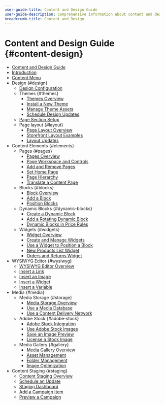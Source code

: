 ```yaml
---
user-guide-title: Content and Design Guide
user-guide-description: Comprehensive information about content and design features for Adobe Commerce and Magento Open Source administrators and eCommerce marketers.
breadcrumb-title: Content and Design
---
```


# Content and Design Guide {#content-design}

- [Content and Design Guide](guide-overview.md)
- [Introduction](introduction.md)
- [Content Menu](content-menu.md)
- Design {#design}
  - [Design Configuration](configuration.md)
  - Themes {#themes}
    - [Themes Overview](themes.md)
    - [Install a New Theme](theme-install.md)
    - [Manage Theme Assets](theme-assets.md)
    - [Schedule Design Updates](schedule.md)
  - [Page Section Setup](page-setup.md)
  - Page layout {#layout}
    - [Page Layout Overview](page-layout.md)
    - [Storefront Layout Examples](page-layout-examples.md)
    - [Layout Updates](layout-updates.md)
- Content Elements {#elements}
  - Pages {#pages}
    - [Pages Overview](pages.md)
    - [Page Workspace and Controls](pages-workspace.md)
    - [Add and Remove Pages](page-add.md)
    - [Set Home Page](page-home-new.md)
    - [Page Hierarchy](page-hierarchy.md)
    - [Translate a Content Page](page-translate.md)
  - Blocks {#blocks}
    - [Block Overview](blocks.md)
    - [Add a Block](block-add.md)
    - [Position Blocks](block-position.md)
  - Dynamic Blocks {#dynamic-blocks}
    - [Create a Dynamic Block](dynamic-blocks.md)
    - [Add a Rotating Dynamic Block](dynamic-blocks-rotate.md)
    - [Dynamic Blocks in Price Rules](dynamic-blocks-price-rules.md)
  - Widgets {#widgets}
    - [Widget Overview](widgets.md)
    - [Create and Manage Widgets](widget-create.md)
    - [Use a Widget to Position a Block](widget-static-block.md)
    - [New Products List Widget](widget-new-products-list.md)
    - [Orders and Returns Widget](widget-orders-returns.md)
- WYSIWYG Editor {#wysiwyg}
  - [WYSIWYG Editor Overview](editor.md)
  - [Insert a Link](editor-insert-link.md)
  - [Insert an Image](editor-insert-image.md)
  - [Insert a Widget](editor-widget.md)
  - [Insert a Variable](editor-insert-variable.md)
- Media {#media}
  - Media Storage {#storage}
    - [Media Storage Overview](media-storage.md)
    - [Use a Media Database](media-storage-database.md)
    - [Use a Content Delivery Network](media-storage-content-delivery-network.md)
  - Adobe Stock {#adobe-stock}
    - [Adobe Stock Integration](adobe-stock.md)
    - [Use Adobe Stock Images](adobe-stock-manage.md)
    - [Save an Image Preview](adobe-stock-save-preview.md)
    - [License a Stock Image](adobe-stock-license-image.md)
  - Media Gallery {#gallery}
    - [Media Gallery Overview](media-gallery.md)
    - [Asset Management](media-gallery-asset-management.md)
    - [Folder Management](media-gallery-folder-management.md)
    - [Image Optimization](media-gallery-image-optimization.md)
- Content Staging {#staging}
  - [Content Staging Overview](content-staging.md)
  - [Schedule an Update](content-staging-scheduled-update.md)
  - [Staging Dashboard](content-staging-dashboard.md)
  - [Add a Campaign Item](content-staging-add-item.md)
  - [Preview a Campaign](content-staging-preview.md)
